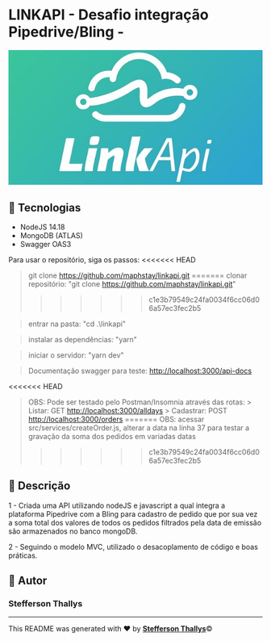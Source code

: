 # LINKAPI - Desafio integração Pipedrive/Bling -

![LINKAPI](./src/assets/logo.jpg)

## :checkered_flag: Tecnologias

- NodeJS 14.18
- MongoDB (ATLAS)
- Swagger OAS3

Para usar o repositório, siga os passos:
<<<<<<< HEAD
> git clone https://github.com/maphstay/linkapi.git
=======
> clonar repositório: "git clone https://github.com/maphstay/linkapi.git"
>>>>>>> c1e3b79549c24fa0034f6cc06d06a57ec3fec2b5

> entrar na pasta: "cd .\linkapi\"

> instalar as dependências: "yarn"

> iniciar o servidor: "yarn dev"

> Documentação swagger para teste: <http://localhost:3000/api-docs>

<<<<<<< HEAD
> OBS: Pode ser testado pelo Postman/Insomnia através das rotas:
    > Listar: GET <http://localhost:3000/alldays>
    > Cadastrar: POST <http://localhost:3000/orders>
=======
> OBS: acessar src/services/createOrder.js, alterar a data na linha 37 para testar a gravação da soma dos pedidos em variadas datas
>>>>>>> c1e3b79549c24fa0034f6cc06d06a57ec3fec2b5


## :ledger: Descrição

1 - Criada uma API utilizando nodeJS e javascript a qual integra a plataforma Pipedrive com a Bling para cadastro de pedido que por sua vez a soma total dos valores de todos os pedidos filtrados pela data de emissão são armazenados no banco mongoDB.

2 - Seguindo o modelo MVC, utilizado o desacoplamento de código e boas práticas.


## :bust_in_silhouette: Autor

### Stefferson Thallys

---

This README was generated with ❤️ by <a href="https://www.linkedin.com/in/stefferson-thallys-6309851a2/">**Stefferson Thallys**</a>:copyright:

